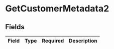 # GetCustomerMetadata2


## Fields

| Field       | Type        | Required    | Description |
| ----------- | ----------- | ----------- | ----------- |